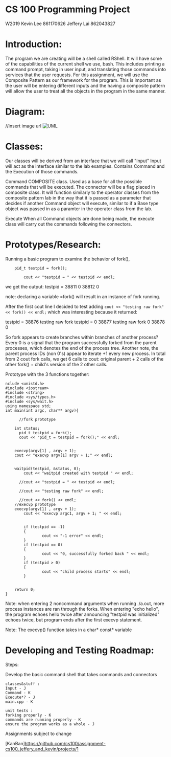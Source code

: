 # CS 100 Programming Project
W2019 
Kevin Lee 861170626
Jeffery Lai 862043827

# Introduction:
The program we are creating will be a shell called RShell. It will have some of the capabilities of the current shell we use, bash. This includes printing a command prompt, taking in user input, and translating those commands into services that the user requests. For this assignment, we will use the Composite Pattern as our framework for the program. This is important as the user will be entering different inputs and the having a composite pattern will allow the user to treat all the objects in the program in the same manner.
# Diagram:
//insert image url
![UML](https://github.com/cs100/assignment-cs100_jeffery_and_kevin/blob/master/images/UML%20Shell.jpeg?raw=true)
# Classes:
Our classes will be derived from an interface that we will call "Input"
Input
    will act as the interface similar to the lab examples. Contains Command and the Execution of those commands.

Command 
    COMPOSITE class. Used as a base for all the possible commands that will be executed.
The connector will be a flag placed in composite class. It will function similarly to the operator classes from the composite pattern lab in the way that it is passed as a parameter that decides if another Command object will execute, similar to if a Base type object was passed in as a paramter in the operator class from the lab.

Execute
    When all Command objects are done being made, the execute class will carry out the commands following the connectors. 
# Prototypes/Research:

Running a basic program to examine the behavior of fork(),
```
    pid_t testpid = fork();

        cout << "testpid = " << testpid << endl;
```
we get the output:
testpid = 38811
0
38812
0

note: declaring a variable =fork() will result in an instance of fork running.

After the first cout line I decided to test adding  `cout << "testing raw fork" << fork() << endl;`
which was interesting because it returned: 

testpid = 38876
testing raw fork
testpid = 0
38877
testing raw fork
0
38878
0

So fork appears to create branches within branches of another process? Every 0 is a signal that the program successfully forked from the parent processes, which denotes the end of the process tree. Another note, the parent process IDs (non 0's) appear to iterate +1 every new process. In total from 2 cout fork calls, we get 6 calls to cout: original parent + 2 calls of the other fork() + child's version of the 2 other calls.	


Prototype with the 3 functions together:

```
nclude <unistd.h>
#include <iostream>
#include <string>
#include <sys/types.h>
#include <sys/wait.h>
using namespace std;
int main(int argc, char** argv){

      //fork prototype

    int status;
      pid_t testpid = fork();
      cout << "pid_t = testpid = fork();" << endl;


    execvp(argv[1] , argv + 1);
    cout << "execvp argv[1] argv + 1;" << endl;


    waitpid(testpid, &status, 0);
        cout << "waitpid created with testpid " << endl;

      //cout << "testpid = " << testpid << endl;

      //cout << "testing raw fork" << endl;

      //cout << fork() << endl;
    //execvp prototype
    execvp(argv[1] , argv + 1);
        cout << "execvp argc1, argv + 1; " << endl;


        if (testpid == -1)
        {
                cout << "-1 error" << endl;
        }
        if (testpid == 0)
        {
                cout << "0, successfully forked back " << endl;
        }
        if (testpid > 0)
        {
                cout << "child process starts" << endl;
        }


    return 0;
}
```

Note: when entering 2 noncommand arguments when running ./a.out, more process instances are ran through the forks. When entering "echo hello", the program echoes hello twice after announcing "testpid was initialized" echoes twice, but program ends after the first execvp statement.


Note: The execvp() function takes in a char* const* variable

# Developing and Testing Roadmap:

Steps:

Develop the basic command shell that takes commands and connectors

	classes&stuff :
	Input - J
	Command	- K
	Execute*? - J
	main.cpp - K

	unit tests : 
	forking properly - K
	commands are running properly - K
	ensure the program works as a whole - J
Assignments subject to change	


[KanBan]https://github.com/cs100/assignment-cs100_jeffery_and_kevin/projects/1












